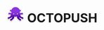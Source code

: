 <span align="center">
    <h1><img width="40px" src="/images/icon_128.png" alt="Octopush"> OCTOPUSH </h1>
</span>

